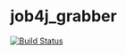 # job4j_grabber
[![Build Status](https://app.travis-ci.com/max-piter/job4j_grabber.svg?branch=master)](https://app.travis-ci.com/max-piter/job4j_grabber)


